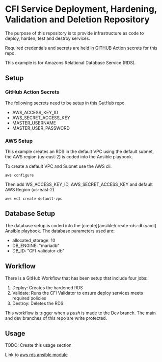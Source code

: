 # CFI Service Deployment, Hardening, Validation and Deletion Repository

The purpose of this repository is to provide infrastructure as code to deploy, harden, test and destroy services.

Required credentials and secrets are held in GITHUB Action secrets for this repo. 

This example is for Amazons Relational Database Service (RDS). 

## Setup

### GitHub Action Secrets

The following secrets need to be setup in this GutHub repo

* AWS_ACCESS_KEY_ID
* AWS_SECRET_ACCESS_KEY
* MASTER_USERNAME
* MASTER_USER_PASSWORD

### AWS Setup

This example creates an RDS in the default VPC using the default subnet, the AWS region (us-east-2) is coded into the Ansible playbook.

To create a default VPC and Subnet use the AWS cli.

```shell
aws configure
```
Then add WS_ACCESS_KEY_ID, AWS_SECRET_ACCESS_KEY and default AWS Region (us-east-2)

```shell
aws ec2 create-default-vpc
```

## Database Setup

The database setup is coded into the [create]{ansible/create-rds-db.yaml} Ansible playbook. The database parameters used are:

 * allocated_storage: 10 
 * DB_ENGINE: "mariadb"
 * DB_ID: "CFI-validator-db"


## Workflow

There is a GitHub Workflow that has been setup that include four jobs:

1. Deploy: Creates the hardened RDS
2. Validate: Runs the CFI Validator to ensure deploy services meets required policies
3. Destroy: Deletes the RDS

This workflow is trigger when a *push* is made to the Dev branch. The main and dev branches of this repo are write protected.


## Usage

TODO: Create this usage section


Link to [aws rds ansible module](https://docs.ansible.com/ansible/latest/collections/amazon/aws/rds_instance_module.html)
